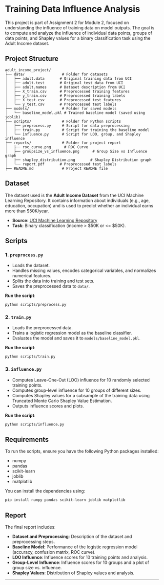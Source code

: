 # Training Data Influence Analysis

This project is part of Assignment 2 for Module 2, focused on understanding the influence of training data on model outputs. The goal is to compute and analyze the influence of individual data points, groups of data points, and Shapley values for a binary classification task using the Adult Income dataset.

## Project Structure
```
adult_income_project/
├── data/                 # Folder for datasets
│   ├── adult.data       # Original training data from UCI
│   ├── adult.test       # Original test data from UCI
│   ├── adult.names      # Dataset description from UCI
│   ├── X_train.csv      # Preprocessed training features
│   ├── y_train.csv      # Preprocessed training labels
│   ├── X_test.csv       # Preprocessed test features
│   └── y_test.csv       # Preprocessed test labels
├── models/               # Folder for saved models
│   └── baseline_model.pkl # Trained baseline model (saved using joblib)
├── scripts/              # Folder for Python scripts
│   ├── preprocess.py     # Script for data preprocessing
│   ├── train.py          # Script for training the baseline model
│   └── influence.py      # Script for LOO, group, and Shapley influence
├── reports/              # Folder for project report
│   ├── roc_curve.png      # ROC Curve
│   ├── groupsize_vs_influence.png      # Group Size vs Influence graph
│   ├── shapley_distribution.png       # Shapley Distribution graph
│   └── report.pdf       # Preprocessed test labels
├── README.md             # Project README file
```

## Dataset

The dataset used is the **Adult Income Dataset** from the UCI Machine Learning Repository. It contains information about individuals (e.g., age, education, occupation) and is used to predict whether an individual earns more than $50K/year.

- **Source**: [UCI Machine Learning Repository](https://archive.ics.uci.edu/ml/datasets/adult)
- **Task**: Binary classification (income > $50K or <= $50K).

## Scripts

### 1. `preprocess.py`
- Loads the dataset.
- Handles missing values, encodes categorical variables, and normalizes numerical features.
- Splits the data into training and test sets.
- Saves the preprocessed data to `data/`.

**Run the script**:
```bash
python scripts/preprocess.py
```

### 2. `train.py`
- Loads the preprocessed data.
- Trains a logistic regression model as the baseline classifier.
- Evaluates the model and saves it to `models/baseline_model.pkl`.

**Run the script**:
```bash
python scripts/train.py
```

### 3. `influence.py`
- Computes Leave-One-Out (LOO) influence for 10 randomly selected training points.
- Computes group-level influence for 10 groups of different sizes.
- Computes Shapley values for a subsample of the training data using Truncated Monte Carlo Shapley Value Estimation.
- Outputs influence scores and plots.

**Run the script**:
```bash
python scripts/influence.py
```

## Requirements

To run the scripts, ensure you have the following Python packages installed:

- numpy
- pandas
- scikit-learn
- joblib
- matplotlib

You can install the dependencies using:
```bash
pip install numpy pandas scikit-learn joblib matplotlib
```

## Report

The final report includes:

- **Dataset and Preprocessing**: Description of the dataset and preprocessing steps.
- **Baseline Model**: Performance of the logistic regression model (accuracy, confusion matrix, ROC curve).
- **LOO Influence**: Influence scores for 10 training points and analysis.
- **Group-Level Influence**: Influence scores for 10 groups and a plot of group size vs. influence.
- **Shapley Values**: Distribution of Shapley values and analysis.

---


